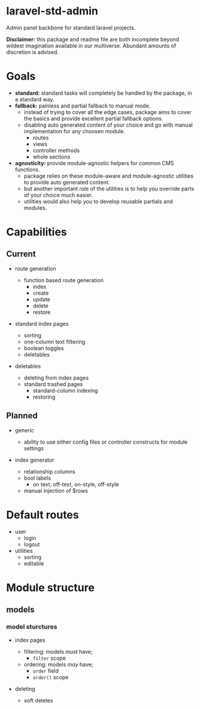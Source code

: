 # laravel-std-admin
Admin panel backbone for standard laravel projects.

**Disclaimer:** this package and readme file are both incomplete beyond wildest imagination available in our multiverse. Abundant amounts of discretion is advised.

# Goals

- **standard:** standard tasks will completely be handled by the package, in a standard way.
- **fallback:** painless and partial fallback to manual mode.
    - instead of trying to cover all the edge cases, package aims to cover the basics and provide excellent partial fallback options.
    - disabling auto generated content of your choice and go with manual implementation for any choosen module.
        - routes
        - views
        - controller methods
        - whole sections
- **agnosticity:** provide module-agnostic helpers for common CMS functions.
    - package relies on these module-aware and module-agnostic utilities to provide auto generated content.
    - but another important role of the utilities is to help you override parts of your choice much easier.
    - utilities would also help you to develop reusable partials and modules.


# Capabilities

## Current


- route generation
    - function based route generation
        - index
        - create
        - update
        - delete
        - restore



- standard index pages
    - sorting
    - one-column text filtering
    - boolean toggles
    - deletables



- deletables
    - deleting from index pages
    - standard trashed pages
        - standard-column indexing
        - restoring

## Planned

- generic
    - ability to use either config files or controller constructs for module settings



- index generator
    - relationship columns
    - bool labels
        - on text, off-text, on-style, off-style
    - manual injection of $rows


# Default routes

- user
    - login
    - logout
- utilities
    - sorting
    - editable


# Module structure

## models

### model sturctures


- index pages
    - filtering: models *must* have;
        - `filter` scope
    - ordering: models *may* have;
        - `order` field
        - `order()` scope



- deleting
    - soft deletes